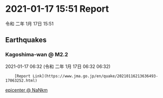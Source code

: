 # 2021-01-17 15:51 Report
令和 二年 1月 17日 15:51

## Earthquakes
### Kagoshima-wan @ M2.2
2021-01-17 06:32 (令和 二年 1月 17日 06:32 06:32)
  
        [Report Link](https://www.jma.go.jp/en/quake/20210116213636493-17063252.html)  
[epicenter @ NaNkm](https://www.google.com/maps/place/31°18'00%22+130°36'00%22/@31.3,130.6,17z/data=!3m1!4b1!4m5!3m4!1s0x0:0x0!8m2!3d31.3!4d130.6)